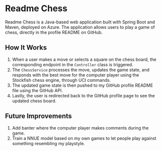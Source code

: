 # Readme Chess

Readme Chess is a Java-based web application built with Spring Boot and Maven, deployed on Azure. The application allows users to play a game of chess, directly in the profile README on GitHub.

## How It Works

1. When a user makes a move or selects a square on the chess board, the corresponding endpoint in the `Controller` class is triggered.
2. The `ChessService` processes the move, updates the game state, and responds with the best move for the computer player using the Stockfish chess engine, through UCI commands.
3. The updated game state is then pushed to my GitHub profile README file using the GitHub API.
4. Lastly, the user is redirected back to the GitHub profile page to see the updated chess board.

## Future Improvements
1. Add banter where the computer player makes comments during the game.
2. Train a NNUE model based on my own games to let people play against something resembling my playstyle.